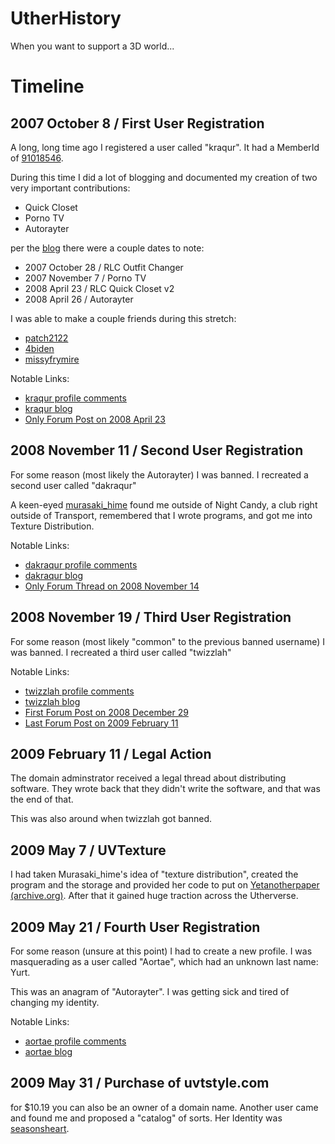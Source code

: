 # UtherHistory

When you want to support a 3D world...

# Timeline

## 2007 October 8 / First User Registration

A long, long time ago I registered a user called "kraqur". It had a MemberId of [91018546](91018546/91018546_google-search-profile-dates.pdf).

During this time I did a lot of blogging and documented my creation of two very important contributions:
- Quick Closet
- Porno TV
- Autorayter

per the [blog](91018546/blog.pdf) there were a couple dates to note:
- 2007 October 28 / RLC Outfit Changer
- 2007 November 7 / Porno TV
- 2008 April 23 / RLC Quick Closet v2
- 2008 April 26 / Autorayter

I was able to make a couple friends during this stretch:
- [patch2122](https://www.utherverse.com/net/profile/view_profile.aspx?MemberId=90659692)
- [4biden](https://www.utherverse.com/net/profile/view_profile.aspx?MemberId=91311133)
- [missyfrymire](https://www.utherverse.com/net/profile/view_profile.aspx?MemberId=90872029)

Notable Links:
- [kraqur profile comments](https://www.utherverse.com/net/profile/all_PComments.aspx?MemberId=91018546)
- [kraqur blog](https://www.utherverse.com/Net/blog/view_blog.aspx?viewLogMId=91018546)
- [Only Forum Post on 2008 April 23](https://forums.utherverse.com/yaf_postsm202996_Shutting-Down-the-Old-Server-on-4-23.aspx#post202996)

## 2008 November 11 / Second User Registration

For some reason (most likely the Autorayter) I was banned. I recreated a second user called "dakraqur"

A keen-eyed [murasaki_hime](https://www.utherverse.com/net/profile/view_profile.aspx?MemberId=90834244) found me outside of Night Candy, a club right outside of Transport, remembered that I wrote programs, and got me into Texture Distribution.

Notable Links:
- [dakraqur profile comments](https://www.utherverse.com/net/profile/all_PComments.aspx?MemberId=92016862)
- [dakraqur blog](https://www.utherverse.com/Net/blog/view_blog.aspx?viewLogMId=92016862)
- [Only Forum Thread on 2008 November 14](https://forums.utherverse.com/yaf_postsm352454_Autorater.aspx#post35245)

## 2008 November 19 / Third User Registration

For some reason (most likely "common" to the previous banned username) I was banned. I recreated a third user called "twizzlah"

Notable Links:
- [twizzlah profile comments](https://www.utherverse.com/net/profile/all_PComments.aspx?MemberId=92446698)
- [twizzlah blog](https://www.utherverse.com/Net/blog/view_blog.aspx?viewLogMId=92446698)
- [First Forum Post on 2008 December 29](https://forums.utherverse.com/yaf_postsm397427_UVTexture--Custom-Textures-Distribution-System.aspx#post397427)
- [Last Forum Post on 2009 February 11](https://forums.utherverse.com/yaf_postsm451719_UVTexture--Custom-Textures-Distribution-System.aspx#post451719)

## 2009 February 11 / Legal Action

The domain adminstrator received a legal thread about distributing software. They wrote back that they didn't write the software, and that was the end of that.

This was also around when twizzlah got banned.

## 2009 May 7 / UVTexture

I had taken Murasaki_hime's idea of "texture distribution", created the program and the storage and provided her code to put on [Yetanotherpaper (archive.org)](https://web.archive.org/web/20090507195924/http://www.uthernews.com:80/node/817). After that it gained huge traction across the Utherverse.

## 2009 May 21 / Fourth User Registration

For some reason (unsure at this point) I had to create a new profile. I was masquerading as a user called "Aortae", which had an unknown last name: Yurt.

This was an anagram of "Autorayter". I was getting sick and tired of changing my identity.

Notable Links:
- [aortae profile comments](https://www.utherverse.com/net/profile/all_PComments.aspx?MemberId=93612218)
- [aortae blog](https://www.utherverse.com/Net/blog/view_blog.aspx?viewLogMId=93612218)

## 2009 May 31 / Purchase of uvtstyle.com

for $10.19 you can also be an owner of a domain name. Another user came and found me and proposed a "catalog" of sorts. Her Identity was [seasonsheart](https://www.utherverse.com/net/profile/view_profile.aspx?MemberID=92046962).
